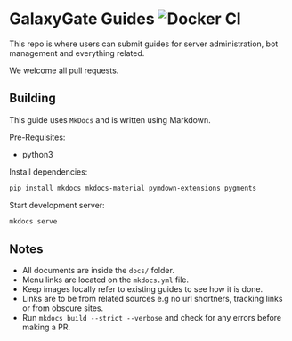 # GalaxyGate Guides ![Docker CI](https://github.com/GalaxyGate/guides/workflows/Docker%20CI/badge.svg)

This repo is where users can submit guides for server administration, bot 
management and everything related.

We welcome all pull requests.

## Building

This guide uses `MkDocs` and is written using Markdown.

Pre-Requisites:
- python3

Install dependencies:
```bash
pip install mkdocs mkdocs-material pymdown-extensions pygments 
```

Start development server:
````bash
mkdocs serve
````

## Notes
* All documents are inside the `docs/` folder.
* Menu links are located on the `mkdocs.yml` file.
* Keep images locally refer to existing guides to see how it is done.
* Links are to be from related sources e.g no url shortners, tracking links or from obscure sites. 
* Run `mkdocs build --strict --verbose` and check for any errors before making a PR.